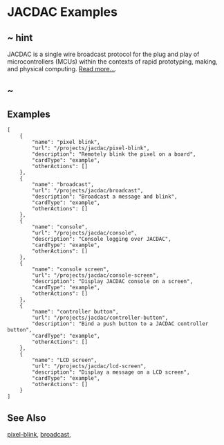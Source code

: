 # JACDAC Examples

## ~ hint

JACDAC  is a single wire broadcast protocol for the plug and play of microcontrollers (MCUs) within the contexts of rapid prototyping, making, and physical computing. [Read more...](https://jacdac.org/).

## ~

## Examples

```codecard
[
    {
        "name": "pixel blink",
        "url": "/projects/jacdac/pixel-blink",
        "description": "Remotely blink the pixel on a board",
        "cardType": "example",
        "otherActions": []
    },
    {
        "name": "broadcast",
        "url": "/projects/jacdac/broadcast",
        "description": "Broadcast a message and blink",
        "cardType": "example",
        "otherActions": []
    },
    {
        "name": "console",
        "url": "/projects/jacdac/console",
        "description": "Console logging over JACDAC",
        "cardType": "example",
        "otherActions": []
    },
    {
        "name": "console screen",
        "url": "/projects/jacdac/console-screen",
        "description": "Display JACDAC console on a screen",
        "cardType": "example",
        "otherActions": []
    },
    {
        "name": "controller button",
        "url": "/projects/jacdac/controller-button",
        "description": "Bind a push button to a JACDAC controller button",
        "cardType": "example",
        "otherActions": []
    },
    {
        "name": "LCD screen",
        "url": "/projects/jacdac/lcd-screen",
        "description": "Display a message on a LCD screen",
        "cardType": "example",
        "otherActions": []
    }
]
```

## See Also

[pixel-blink](/projects/jacdac/pixel-blink),
[broadcast](/projects/jacdac/broadcast),
